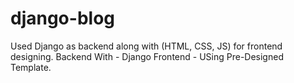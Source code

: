 # django-blog
Used Django as backend along with (HTML, CSS, JS) for frontend designing. 
Backend With - Django 
Frontend - USing Pre-Designed Template. 
